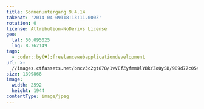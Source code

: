 ```yaml
---
title: Sonnenuntergang 9.4.14
takenAt: '2014-04-09T18:13:11.000Z'
rotation: 0
license: Attribution-NoDerivs License
geo:
  lat: 50.095025
  lng: 8.762149
tags:
  - coder::by(♥);freelancewebapplicationdevelopment
url: >-
  //images.ctfassets.net/bncv3c2gt878/1vVEfZyfmmOlYBkYZoOySB/989d77c054c121c71583ee5d4169f770/sonnenuntergang-9414_13743025915_o
size: 1399868
image:
  width: 2592
  height: 1944
contentType: image/jpeg
---
```

